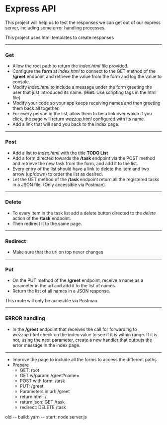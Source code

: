 # Express API

This project will help us to test the responses we can get out of our express server, including some error handling processes.

This project uses html templates to create responses

---

### Get

- Allow the root path to return the _index.html_ file provided.
- Configure the **form** at _index.html_ to connect to the GET method of the **/greet** endpoint and retrieve the value from the form and log the value to console.
- Modify _index.html_ to include a message under the form greeting the user that just introduced its name. (**Hint**: Use scripting tags in the html file)
- Modify your code so your app keeps receiving names and then greeting them back all together.
- For every person in the list, allow them to be a link over which if you click, the page will return _wazzup.html_ configured with its name.
- Add a link that will send you back to the index page.

---

### Post

- Add a list to _index.html_ with the title **TODO List**
- Add a form directed towards the **/task** endpoint via the POST method and retrieve the new task from the form, and add it to the list.
- Every entry of the list should have a link to delete the item and two arrow (up/down) to order the list as desired.
- Let the GET method of the **/task** endpoint return all the registered tasks in a JSON file. (Only accessible via Postman)

---

### Delete

- To every item in the task list add a delete button directed to the _delete_ action of the **/task** endpoint.
- Then redirect it to the same page.

---

### Redirect

- Make sure that the url on top never changes

---

### Put

- On the PUT method of the **/greet** endpoint, receive a name as a parameter in the url and add it to the list of names.
- Return the list of all names in a JSON response.

This route will only be accesible via Postman.

---

### ERROR handling

- In the **/greet** endpoint that receives the call for forwarding to _wazzup.html_ check on the index value to see if it is within range. If it is not, using the next parameter, create a new handler that outputs the error message in the index page.

---

- Improve the page to include all the forms to access the different paths
- Prepare
  - GET: root
  - GET w/param: /greet?name=
  - POST with form: /task
  - PUT: /greet
  - Parameters in url: /greet
  - return html: /
  - return json: GET /task
  - redirect: DELETE /task

old
-- build: yarn
-- start: node server.js

